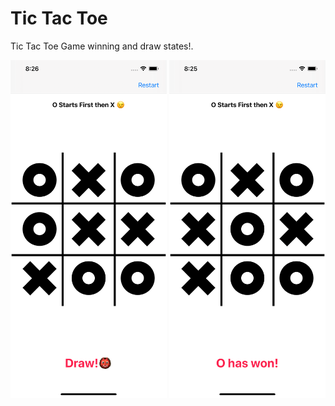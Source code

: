 # Tic Tac Toe


Tic Tac Toe Game winning and draw states!.




<img src= "images/draw.png" width="250" >  <img src= "images/won.png" width="250" >


